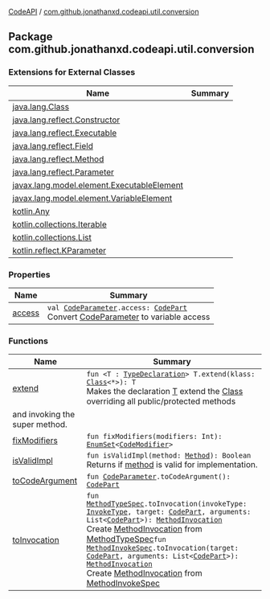 [CodeAPI](../index.md) / [com.github.jonathanxd.codeapi.util.conversion](.)

## Package com.github.jonathanxd.codeapi.util.conversion

### Extensions for External Classes

| Name | Summary |
|---|---|
| [java.lang.Class](java.lang.-class/index.md) |  |
| [java.lang.reflect.Constructor](java.lang.reflect.-constructor/index.md) |  |
| [java.lang.reflect.Executable](java.lang.reflect.-executable/index.md) |  |
| [java.lang.reflect.Field](java.lang.reflect.-field/index.md) |  |
| [java.lang.reflect.Method](java.lang.reflect.-method/index.md) |  |
| [java.lang.reflect.Parameter](java.lang.reflect.-parameter/index.md) |  |
| [javax.lang.model.element.ExecutableElement](javax.lang.model.element.-executable-element/index.md) |  |
| [javax.lang.model.element.VariableElement](javax.lang.model.element.-variable-element/index.md) |  |
| [kotlin.Any](kotlin.-any/index.md) |  |
| [kotlin.collections.Iterable](kotlin.collections.-iterable/index.md) |  |
| [kotlin.collections.List](kotlin.collections.-list/index.md) |  |
| [kotlin.reflect.KParameter](kotlin.reflect.-k-parameter/index.md) |  |

### Properties

| Name | Summary |
|---|---|
| [access](access.md) | `val `[`CodeParameter`](../com.github.jonathanxd.codeapi.base/-code-parameter/index.md)`.access: `[`CodePart`](../com.github.jonathanxd.codeapi/-code-part/index.md)<br>Convert [CodeParameter](../com.github.jonathanxd.codeapi.base/-code-parameter/index.md) to variable access |

### Functions

| Name | Summary |
|---|---|
| [extend](extend.md) | `fun <T : `[`TypeDeclaration`](../com.github.jonathanxd.codeapi.base/-type-declaration/index.md)`> T.extend(klass: `[`Class`](http://docs.oracle.com/javase/6/docs/api/java/lang/Class.html)`<*>): T`<br>Makes the declaration [T](#) extend the [Class](http://docs.oracle.com/javase/6/docs/api/java/lang/Class.html) overriding all public/protected methods
and invoking the super method. |
| [fixModifiers](fix-modifiers.md) | `fun fixModifiers(modifiers: Int): `[`EnumSet`](http://docs.oracle.com/javase/6/docs/api/java/util/EnumSet.html)`<`[`CodeModifier`](../com.github.jonathanxd.codeapi.base/-code-modifier/index.md)`>` |
| [isValidImpl](is-valid-impl.md) | `fun isValidImpl(method: `[`Method`](http://docs.oracle.com/javase/6/docs/api/java/lang/reflect/Method.html)`): Boolean`<br>Returns if [method](is-valid-impl.md#com.github.jonathanxd.codeapi.util.conversion$isValidImpl(java.lang.reflect.Method)/method) is valid for implementation. |
| [toCodeArgument](to-code-argument.md) | `fun `[`CodeParameter`](../com.github.jonathanxd.codeapi.base/-code-parameter/index.md)`.toCodeArgument(): `[`CodePart`](../com.github.jonathanxd.codeapi/-code-part/index.md) |
| [toInvocation](to-invocation.md) | `fun `[`MethodTypeSpec`](../com.github.jonathanxd.codeapi.common/-method-type-spec/index.md)`.toInvocation(invokeType: `[`InvokeType`](../com.github.jonathanxd.codeapi.base/-invoke-type/index.md)`, target: `[`CodePart`](../com.github.jonathanxd.codeapi/-code-part/index.md)`, arguments: List<`[`CodePart`](../com.github.jonathanxd.codeapi/-code-part/index.md)`>): `[`MethodInvocation`](../com.github.jonathanxd.codeapi.base/-method-invocation/index.md)<br>Create [MethodInvocation](../com.github.jonathanxd.codeapi.base/-method-invocation/index.md) from [MethodTypeSpec](../com.github.jonathanxd.codeapi.common/-method-type-spec/index.md)`fun `[`MethodInvokeSpec`](../com.github.jonathanxd.codeapi.common/-method-invoke-spec/index.md)`.toInvocation(target: `[`CodePart`](../com.github.jonathanxd.codeapi/-code-part/index.md)`, arguments: List<`[`CodePart`](../com.github.jonathanxd.codeapi/-code-part/index.md)`>): `[`MethodInvocation`](../com.github.jonathanxd.codeapi.base/-method-invocation/index.md)<br>Create [MethodInvocation](../com.github.jonathanxd.codeapi.base/-method-invocation/index.md) from [MethodInvokeSpec](../com.github.jonathanxd.codeapi.common/-method-invoke-spec/index.md) |
